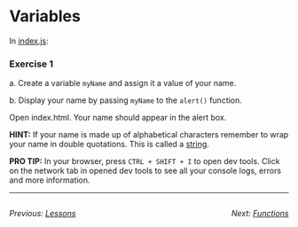 # Variables

In [index.js](../src/index.js):

### Exercise 1

a. Create a variable `myName` and assign it a value of your name.

b. Display your name by passing `myName` to the `alert()` function.

Open index.html. Your name should appear in the alert box.

**HINT:** If your name is made up of alphabetical characters remember to wrap your name in double quotations. This is called a [string](https://www.javascript.com/learn/strings).

**PRO TIP:** In your browser, press `CTRL + SHIFT + I` to open dev tools. Click on the network tab in opened dev tools to see all your console logs, errors and more information.

---
<div style="float: left">

*Previous: [Lessons](Lessons/)*

</div>

<div style="float: right">

*Next: [Functions](2%20Functions)*

</div>
